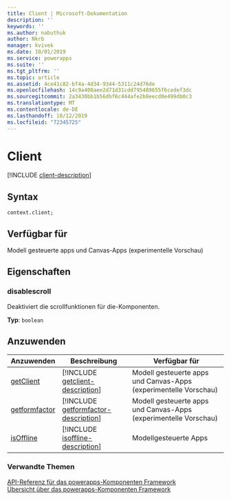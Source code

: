```yaml
---
title: Client | Microsoft-Dokumentation
description: ''
keywords: ''
ms.author: nabuthuk
author: Nkrb
manager: kvivek
ms.date: 10/01/2019
ms.service: powerapps
ms.suite: ''
ms.tgt_pltfrm: ''
ms.topic: article
ms.assetid: 4ce41c82-bf4a-4d34-9344-5311c24d76de
ms.openlocfilehash: 14c9a408aee2d71d31cdd795489655f6cedef3dc
ms.sourcegitcommit: 2a3430bb1b56dbf6c444afe2b8eecd0e499db0c3
ms.translationtype: MT
ms.contentlocale: de-DE
ms.lasthandoff: 10/12/2019
ms.locfileid: "72345725"
---
```

# <a name="client"></a>Client

[!INCLUDE [client-description](includes/client-description.md)]

## <a name="syntax"></a>Syntax

`context.client;`

## <a name="available-for"></a>Verfügbar für 

Modell gesteuerte apps und Canvas-Apps (experimentelle Vorschau)

## <a name="properties"></a>Eigenschaften

### <a name="disablescroll"></a>disablescroll

Deaktiviert die scrollfunktionen für die-Komponenten.

**Typ**: `boolean`

## <a name="methods"></a>Anzuwenden

|Anzuwenden | Beschreibung |Verfügbar für|
| ------------- |-------------|------|
|[getClient](client/getclient.md)|[!INCLUDE [getclient-description](client/includes/getclient-description.md)]|Modell gesteuerte apps und Canvas-Apps (experimentelle Vorschau)|
|[getformfactor](client/getformfactor.md)|[!INCLUDE [getformfactor-description](client/includes/getformfactor-description.md)]|Modell gesteuerte apps und Canvas-Apps (experimentelle Vorschau)|
|[isOffline](client/isoffline.md)|[!INCLUDE [isoffline-description](client/includes/isoffline-description.md)]|Modellgesteuerte Apps|

### <a name="related-topics"></a>Verwandte Themen

[API-Referenz für das powerapps-Komponenten Framework](../reference/index.md)<br/>
[Übersicht über das powerapps-Komponenten Framework](../overview.md)